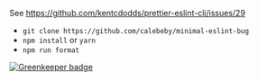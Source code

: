 See https://github.com/kentcdodds/prettier-eslint-cli/issues/29

- `git clone https://github.com/calebeby/minimal-eslint-bug`
- `npm install` or `yarn`
- `npm run format`


[![Greenkeeper badge](https://badges.greenkeeper.io/calebeby/minimal-eslint-bug.svg)](https://greenkeeper.io/)
